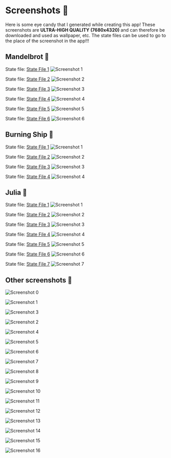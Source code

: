 # Screenshots 🌟

Here is some eye candy that I generated while creating this app!
These screenshots are **ULTRA-HIGH QUALITY (7680x4320)** and can therefore be downloaded and used as wallpaper, etc.
The state files can be used to go to the place of the screenshot in the app!!!

## Mandelbrot 💠

State file: [State File 1](https://raw.githubusercontent.com/SkwalExe/rsfrac/main/assets/captures/Mandelbrot/Mandelbrot%201.rsf)
![Screenshot 1](https://raw.githubusercontent.com/SkwalExe/rsfrac/main/assets/captures/Mandelbrot/Mandelbrot%201.jpg)

State file: [State File 2](https://raw.githubusercontent.com/SkwalExe/rsfrac/main/assets/captures/Mandelbrot/Mandelbrot%202.rsf)
![Screenshot 2](https://raw.githubusercontent.com/SkwalExe/rsfrac/main/assets/captures/Mandelbrot/Mandelbrot%202.jpg)

State file: [State File 3](https://raw.githubusercontent.com/SkwalExe/rsfrac/main/assets/captures/Mandelbrot/Mandelbrot%203.rsf)
![Screenshot 3](https://raw.githubusercontent.com/SkwalExe/rsfrac/main/assets/captures/Mandelbrot/Mandelbrot%203.jpg)

State file: [State File 4](https://raw.githubusercontent.com/SkwalExe/rsfrac/main/assets/captures/Mandelbrot/Mandelbrot%204.rsf)
![Screenshot 4](https://raw.githubusercontent.com/SkwalExe/rsfrac/main/assets/captures/Mandelbrot/Mandelbrot%204.jpg)

State file: [State File 5](https://raw.githubusercontent.com/SkwalExe/rsfrac/main/assets/captures/Mandelbrot/Mandelbrot%205.rsf)
![Screenshot 5](https://raw.githubusercontent.com/SkwalExe/rsfrac/main/assets/captures/Mandelbrot/Mandelbrot%205.jpg)

State file: [State File 6](https://raw.githubusercontent.com/SkwalExe/rsfrac/main/assets/captures/Mandelbrot/Mandelbrot%206.rsf)
![Screenshot 6](https://raw.githubusercontent.com/SkwalExe/rsfrac/main/assets/captures/Mandelbrot/Mandelbrot%206.jpg)

## Burning Ship 💠

State file: [State File 1](https://raw.githubusercontent.com/SkwalExe/rsfrac/main/assets/captures/Burning%20Ship/Burning%20Ship%201.rsf)
![Screenshot 1](https://raw.githubusercontent.com/SkwalExe/rsfrac/main/assets/captures/Burning%20Ship/Burning%20Ship%201.jpg)

State file: [State File 2](https://raw.githubusercontent.com/SkwalExe/rsfrac/main/assets/captures/Burning%20Ship/Burning%20Ship%202.rsf)
![Screenshot 2](https://raw.githubusercontent.com/SkwalExe/rsfrac/main/assets/captures/Burning%20Ship/Burning%20Ship%202.jpg)

State file: [State File 3](https://raw.githubusercontent.com/SkwalExe/rsfrac/main/assets/captures/Burning%20Ship/Burning%20Ship%203.rsf)
![Screenshot 3](https://raw.githubusercontent.com/SkwalExe/rsfrac/main/assets/captures/Burning%20Ship/Burning%20Ship%203.jpg)

State file: [State File 4](https://raw.githubusercontent.com/SkwalExe/rsfrac/main/assets/captures/Burning%20Ship/Burning%20Ship%204.rsf)
![Screenshot 4](https://raw.githubusercontent.com/SkwalExe/rsfrac/main/assets/captures/Burning%20Ship/Burning%20Ship%204.jpg)

## Julia 💠

State file: [State File 1](https://raw.githubusercontent.com/SkwalExe/rsfrac/main/assets/captures/Julia/Julia%201.rsf)
![Screenshot 1](https://raw.githubusercontent.com/SkwalExe/rsfrac/main/assets/captures/Julia/Julia%201.jpg)

State file: [State File 2](https://raw.githubusercontent.com/SkwalExe/rsfrac/main/assets/captures/Julia/Julia%202.rsf)
![Screenshot 2](https://raw.githubusercontent.com/SkwalExe/rsfrac/main/assets/captures/Julia/Julia%202.jpg)

State file: [State File 3](https://raw.githubusercontent.com/SkwalExe/rsfrac/main/assets/captures/Julia/Julia%203.rsf)
![Screenshot 3](https://raw.githubusercontent.com/SkwalExe/rsfrac/main/assets/captures/Julia/Julia%203.jpg)

State file: [State File 4](https://raw.githubusercontent.com/SkwalExe/rsfrac/main/assets/captures/Julia/Julia%204.rsf)
![Screenshot 4](https://raw.githubusercontent.com/SkwalExe/rsfrac/main/assets/captures/Julia/Julia%204.jpg)

State file: [State File 5](https://raw.githubusercontent.com/SkwalExe/rsfrac/main/assets/captures/Julia/Julia%205.rsf)
![Screenshot 5](https://raw.githubusercontent.com/SkwalExe/rsfrac/main/assets/captures/Julia/Julia%205.jpg)

State file: [State File 6](https://raw.githubusercontent.com/SkwalExe/rsfrac/main/assets/captures/Julia/Julia%206.rsf)
![Screenshot 6](https://raw.githubusercontent.com/SkwalExe/rsfrac/main/assets/captures/Julia/Julia%206.jpg)

State file: [State File 7](https://raw.githubusercontent.com/SkwalExe/rsfrac/main/assets/captures/Julia/Julia%207.rsf)
![Screenshot 7](https://raw.githubusercontent.com/SkwalExe/rsfrac/main/assets/captures/Julia/Julia%207.jpg)

## Other screenshots 💠

![Screenshot 0](https://raw.githubusercontent.com/SkwalExe/rsfrac/main/assets/captures/screenshot0.jpg)

![Screenshot 1](https://raw.githubusercontent.com/SkwalExe/rsfrac/main/assets/captures/screenshot1.jpg)

![Screenshot 3](https://raw.githubusercontent.com/SkwalExe/rsfrac/main/assets/captures/screenshot3.jpg)

![Screenshot 2](https://raw.githubusercontent.com/SkwalExe/rsfrac/main/assets/captures/screenshot2.jpg)

![Screenshot 4](https://raw.githubusercontent.com/SkwalExe/rsfrac/main/assets/captures/screenshot4.jpg)

![Screenshot 5](https://raw.githubusercontent.com/SkwalExe/rsfrac/main/assets/captures/screenshot5.jpg)

![Screenshot 6](https://raw.githubusercontent.com/SkwalExe/rsfrac/main/assets/captures/screenshot6.jpg)

![Screenshot 7](https://raw.githubusercontent.com/SkwalExe/rsfrac/main/assets/captures/screenshot7.jpg)

![Screenshot 8](https://raw.githubusercontent.com/SkwalExe/rsfrac/main/assets/captures/screenshot8.jpg)

![Screenshot 9](https://raw.githubusercontent.com/SkwalExe/rsfrac/main/assets/captures/screenshot9.jpg)

![Screenshot 10](https://raw.githubusercontent.com/SkwalExe/rsfrac/main/assets/captures/screenshot10.jpg)

![Screenshot 11](https://raw.githubusercontent.com/SkwalExe/rsfrac/main/assets/captures/screenshot11.jpg)

![Screenshot 12](https://raw.githubusercontent.com/SkwalExe/rsfrac/main/assets/captures/screenshot12.jpg)

![Screenshot 13](https://raw.githubusercontent.com/SkwalExe/rsfrac/main/assets/captures/screenshot13.jpg)

![Screenshot 14](https://raw.githubusercontent.com/SkwalExe/rsfrac/main/assets/captures/screenshot14.jpg)

![Screenshot 15](https://raw.githubusercontent.com/SkwalExe/rsfrac/main/assets/captures/screenshot15.jpg)

![Screenshot 16](https://raw.githubusercontent.com/SkwalExe/rsfrac/main/assets/captures/screenshot16.jpg)
